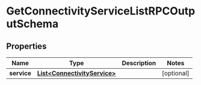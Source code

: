 
# GetConnectivityServiceListRPCOutputSchema

## Properties
Name | Type | Description | Notes
------------ | ------------- | ------------- | -------------
**service** | [**List&lt;ConnectivityService&gt;**](ConnectivityService.md) |  |  [optional]



